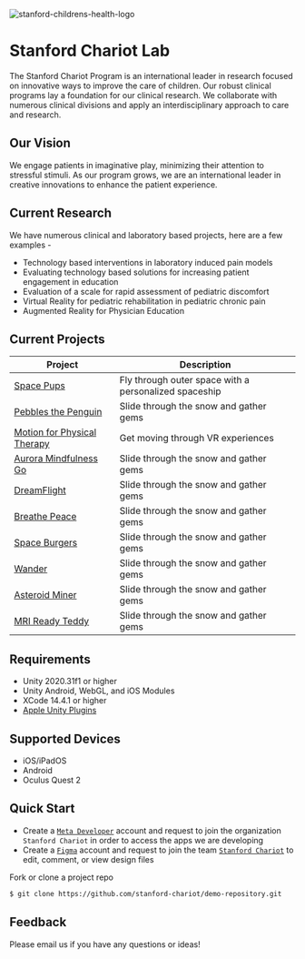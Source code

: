 
![stanford-childrens-health-logo](https://github.com/stanford-chariot/.github/assets/31296177/390fb11c-a4cf-42b0-be04-516bb7004561)

# Stanford Chariot Lab

The Stanford Chariot Program is an international leader in research focused on innovative ways to improve the care of children. Our robust clinical programs lay a foundation for our clinical research. We collaborate with numerous clinical divisions and apply an interdisciplinary approach to care and research.

## Our Vision
We engage patients in imaginative play, minimizing their attention to stressful stimuli. As our program grows, we are an international leader in creative innovations to enhance the patient experience.

## Current Research
We have numerous clinical and laboratory based projects, here are a few examples -
  * Technology based interventions in laboratory induced pain models
  * Evaluating technology based solutions for increasing patient engagement in education
  * Evaluation of a scale for rapid assessment of pediatric discomfort
  * Virtual Reality for pediatric rehabilitation in pediatric chronic pain
  * Augmented Reality for Physician Education

## Current Projects
| Project | Description |
| --- | --- |
| [Space Pups](https://github.com/stanford-chariot/space_pups) | Fly through outer space with a personalized spaceship |
| [Pebbles the Penguin]() | Slide through the snow and gather gems |
| [Motion for Physical Therapy](https://github.com/stanford-chariot/motion-vr) | Get moving through VR experiences |
| [Aurora Mindfulness Go]() | Slide through the snow and gather gems |
| [DreamFlight]() | Slide through the snow and gather gems |
| [Breathe Peace]() | Slide through the snow and gather gems |
| [Space Burgers]() | Slide through the snow and gather gems |
| [Wander]() | Slide through the snow and gather gems |
| [Asteroid Miner]() | Slide through the snow and gather gems |
| [MRI Ready Teddy]() | Slide through the snow and gather gems |


## Requirements
 * Unity 2020.31f1 or higher
 * Unity Android, WebGL, and iOS Modules
 * XCode 14.4.1 or higher
 * [Apple Unity Plugins](https://github.com/apple/unityplugins)

## Supported Devices
 * iOS/iPadOS
 * Android
 * Oculus Quest 2
   
## Quick Start
 * Create a [`Meta Developer`](https://developer.oculus.com/) account and request to join the organization `Stanford Chariot` in order to access the apps we are developing
 * Create a [`Figma`](https://www.figma.com/) account and request to join the team [`Stanford Chariot`](https://www.figma.com/team_invite/redeem/XGTbG6aodg6JZMab3Qjedy) to edit, comment, or view design files

Fork or clone a project repo
```bash
$ git clone https://github.com/stanford-chariot/demo-repository.git
```

## Feedback
Please email us if you have any questions or ideas!
